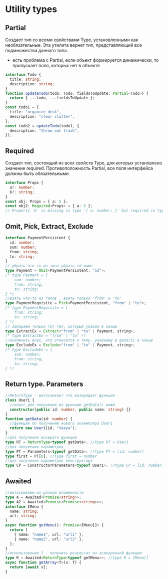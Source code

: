 # Utility types

## Partial

Создает тип со всеми свойствами Type, установленными как необязательные. Эта утилита вернет тип, представляющий все подмножества данного типа.

- есть проблема с Partial, если объект формируется динамически, то пропускает поля, которых нет в объекте

```ts
interface Todo {
  title: string;
  description: string;
}
function updateTodo(todo: Todo, fieldsToUpdate: Partial<Todo>) {
  return { ...todo, ...fieldsToUpdate };
}
const todo1 = {
  title: "organize desk",
  description: "clear clutter",
};
const todo2 = updateTodo(todo1, {
  description: "throw out trash",
});
```

## Required

Создает тип, состоящий из всех свойств Type, для которых установлено значение required. Противоположность Partial, все поля интерфейса должны быть обязательными

```ts
interface Props {
  a?: number;
  b?: string;
}
const obj: Props = { a: 5 };
const obj2: Required<Props> = { a: 5 };
// Property 'b' is missing in type '{ a: number; }' but required in type 'Required<Props>'.
```

## Omit, Pick, Extract, Exclude

```ts
interface PaymentPersistent {
  id: number;
  sum: number;
  from: string;
  to: string;
}
// убрать что то из типа убрать id выше
type Payment = Omit<PaymentPersistent, "id">;
/* type Payment = {
    sum: number;
    from: string;
    to: string;
} */
//взять что-то из типов , взять только 'from' и 'to'
type PaymentRequisite = Pick<PaymentPersistent, "from" | "to">;
/* type PaymentRequisite = {
    from: string;
    to: string;
} */
// Забираем только тот тип, который указан в конце
type ExtractEx = Extract<"from" | "to" | Payment, string>;
/* type ExtractEx = "from" | "to" */
//исключить всех, кто относится к типу, указному в generic в конце
type ExcludeEx = Exclude<"from" | "to" | Payment, string>;
/* type ExcludeEx = {
    sum: number;
    from: string;
    to: string;
} */
```

## Return type. Parameters

```ts
//ReturnType - вытаскивает что возвращает функция
class User1 {
  //класс для получения из функции getData() ниже
  constructor(public id: number, public name: string) {}
}
function getData(id: number) {
  //функция по получению нового экземпляра User1
  return new User1(id, "Vasya");
}
//для получения возврата функции
type RT = ReturnType<typeof getData>; //type RT = User1
//для получения параметров
type PT = Parameters<typeof getData>; //type PT = [id: number]
type first = PT[0]; //type first = number
//для получения параметров конструктора
type CP = ConstructorParameters<typeof User1>; //type CP = [id: number, name: string]
```

## Awaited

```ts
//вытаскиваем из разной вложенности
type A = Awaited<Promise<string>>;
type A2 = Awaited<Promise<Promise<string>>>;
interface IMenu {
  name: string;
  url: string;
}
async function getMenu(): Promise<IMenu[]> {
  return [
    { name: "name1", url: "url1" },
    { name: "name2", url: "url2" },
  ];
}
//использование 1 - получить результат из асинхронной функции
type R = Awaited<ReturnType<typeof getMenu>>; //type R = IMenu[]
async function getArray<T>(x: T) {
  return [await x];
}
```
